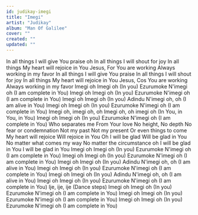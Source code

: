 ```yaml
---
id: judikay-imegi
title: "Imegi"
artist: "Judikay"
album: "Man Of Galilee"
cover: ""
created: ""
updated: ""
---
```


In all things
I will give You praise oh
In all things I will shout for joy
In all things
My heart will rejoice in You
Jesus, For You are working
Always working in my favor
In all things
I will give You praise
In all things I will shout for joy
In all things
My heart will rejoice in You
Jesus, Cos You are working
Always working in my favor
Imegi oh Imegi oh (In you)
Ezurumoke N'imegi oh
(I am complete in You)
Imegi oh Imegi oh (In you)
Ezurumoke N'imegi oh
(I am complete in You)
Imegi oh Imegi oh (In you)
Adindu N'imegi oh, oh
(I am alive in You)
Imegi oh Imegi oh (In you)
Ezurumoke N'imegi oh
(I am complete in You)
Imegi oh, imegi oh, oh
Imegi oh, oh imegi oh
(In You, in You, in You)
Imegi oh Imegi oh (In you)
Ezurumoke N'imegi oh
(I am complete in You)
Who separates me
From Your love
No height, No depth
No fear or condemnation
Not my past Not my present
Or even things to come
My heart will rejoice
Will rejoice in You
Oh I will be glad
Will be glad in You
No matter what comes my way
No matter the circumstance oh
I will be glad in You
I will be glad in You
Imegi oh Imegi oh (In you)
Ezurumoke N'imegi oh
(I am complete in You)
Imegi oh Imegi oh (In you)
Ezurumoke N'imegi oh
(I am complete in You)
Imegi oh Imegi oh (In you)
Adindu N'imegi oh, oh
(I am alive in You)
Imegi oh Imegi oh (In you)
Ezurumoke N'imegi oh
(I am complete in You)
Imegi oh Imegi oh (In you)
Adindu N'imegi oh, oh
(I am alive in You)
Imegi oh Imegi oh (In you)
Ezurumoke N'imegi oh
(I am complete in You)
Ije, ije, ije (Dance steps)
Imegi oh Imegi oh (In you)
Ezurumoke N'imegi oh
(I am complete in You)
Imegi oh Imegi oh (In you)
Ezurumoke N'imegi oh
(I am complete in You)
Imegi oh Imegi oh (In you)
Ezurumoke N'imegi oh
(I am complete in You)